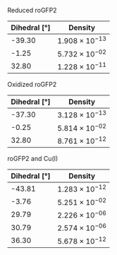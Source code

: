 Reduced roGFP2

| Dihedral [°] | Density |
|-----------|-----------|
| -39.30 | $1.908 \times 10^{-13}$ |
| -1.25 | $5.732 \times 10^{-02}$ |
| 32.80 | $1.228 \times 10^{-11}$ |

Oxidized roGFP2

| Dihedral [°] | Density |
|-----------|-----------|
| -37.30 | $3.128 \times 10^{-13}$ |
| -0.25 | $5.814 \times 10^{-02}$ |
| 32.80 | $8.761 \times 10^{-12}$ |

roGFP2 and Cu(I)

| Dihedral [°] | Density |
|-----------|-----------|
| -43.81 | $1.283 \times 10^{-12}$ |
| -3.76 | $5.251 \times 10^{-02}$ |
| 29.79 | $2.226 \times 10^{-06}$ |
| 30.79 | $2.574 \times 10^{-06}$ |
| 36.30 | $5.678 \times 10^{-12}$ |
